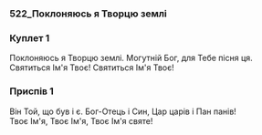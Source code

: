 ### 522_Поклоняюсь я Творцю землі
### Куплет 1
Поклоняюсь я Творцю землі. Могутній Бог, для Тебе пісня ця. <br/>Святиться Ім'я Твоє! Святиться Ім'я Твоє!
### Приспів 1
Він Той, що був і є. Бог-Отець і Син, Цар царів і Пан панів! <br/>Твоє Ім'я, Твоє Ім'я, Твоє Ім'я святе!
